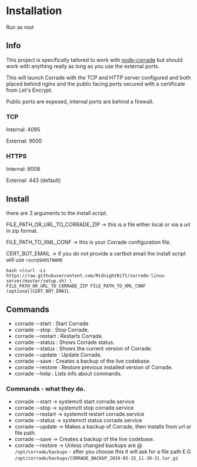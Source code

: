 # Installation

Run as root

## Info

This project is specifically tailored to work with [node-corrade](https://github.com/MidnightRift/node-corrade) but should work with anything really as long as you use the external ports.


This will launch Corrade with the TCP and HTTP server configured and both placed behind nginx and the public facing ports secured with a certificate from Let's Encrypt.


Public ports are exposed, internal ports are behind a firewall.
### TCP
Internal: 4095

External: 9000

### HTTPS
Internal: 8008

External: 443 (default)


## Install

there are 3 arguments to the install script.

FILE_PATH_OR_URL_TO_CORRADE_ZIP -> this is a file either local or via a url in zip format.

FILE_PATH_TO_XML_CONF -> this is your Corrade configuration file.

CERT_BOT_EMAIL -> if you do not provide a certbot email the install script will use `root@$HOSTNAME`


```
bash <(curl -Ls https://raw.githubusercontent.com/MidnightRift/corrade-linux-server/master/setup.sh) \
FILE_PATH_OR_URL_TO_CORRADE_ZIP FILE_PATH_TO_XML_CONF (optional)CERT_BOT_EMAIL
```

## Commands 

- corrade --start   : Start Corrade
- corrade --stop    : Stop Corrade.
- corrade --restart : Restarts Corrade.
- corrade --status  : Shows Corrade status.
- corrade --status  : Shows the current version of Corrade.
- corrade --update  : Update Corrade.
- corrade --save    : Creates a backup of the live codebase.
- corrade --restore : Restore previous installed version of Corrade.
- corrade --help    : Lists info about commands.






### Commands - what they do.

- corrade --start   -> systemctl start corrade.service
- corrade --stop    -> systemctl stop corrade.service
- corrade --restart -> systemctl restart corrade.service
- corrade --status  -> systemctl status corrade.service
- corrade --update  -> Makes a backup of Corrade, then installs from url or file path.
- corrade --save    -> Creates a backup of the live codebase.
- corrade --restore -> Unless changed backups are @ `/opt/corrade/backups` - after you choose this it will ask for a file path E.G `/opt/corrade/backups/CORRADE_BACKUP_2019-05-15_11-30-31.tar.gz`

